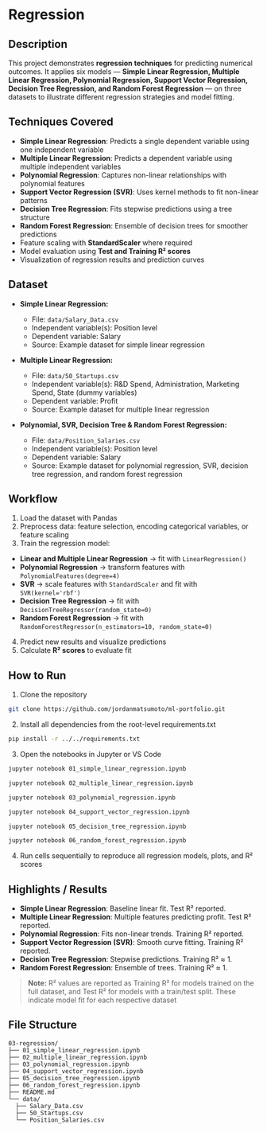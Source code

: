 # Regression

## Description  
This project demonstrates **regression techniques** for predicting numerical outcomes. It applies six models — **Simple Linear Regression, Multiple Linear Regression, Polynomial Regression, Support Vector Regression, Decision Tree Regression, and Random Forest Regression** — on three datasets to illustrate different regression strategies and model fitting.

## Techniques Covered
- **Simple Linear Regression**: Predicts a single dependent variable using one independent variable  
- **Multiple Linear Regression**: Predicts a dependent variable using multiple independent variables  
- **Polynomial Regression**: Captures non-linear relationships with polynomial features  
- **Support Vector Regression (SVR)**: Uses kernel methods to fit non-linear patterns  
- **Decision Tree Regression**: Fits stepwise predictions using a tree structure  
- **Random Forest Regression**: Ensemble of decision trees for smoother predictions  
- Feature scaling with **StandardScaler** where required  
- Model evaluation using **Test and Training R² scores**  
- Visualization of regression results and prediction curves  

## Dataset
- **Simple Linear Regression:**  
  - File: `data/Salary_Data.csv`  
  - Independent variable(s): Position level  
  - Dependent variable: Salary  
  - Source: Example dataset for simple linear regression  

- **Multiple Linear Regression:**  
  - File: `data/50_Startups.csv`  
  - Independent variable(s): R&D Spend, Administration, Marketing Spend, State (dummy variables)  
  - Dependent variable: Profit  
  - Source: Example dataset for multiple linear regression  

- **Polynomial, SVR, Decision Tree & Random Forest Regression:**  
  - File: `data/Position_Salaries.csv`  
  - Independent variable(s): Position level  
  - Dependent variable: Salary  
  - Source: Example dataset for polynomial regression, SVR, decision tree regression, and random forest regression  

## Workflow
1. Load the dataset with Pandas  
2. Preprocess data: feature selection, encoding categorical variables, or feature scaling  
3. Train the regression model:  
  - **Linear and Multiple Linear Regression** → fit with `LinearRegression()`  
  - **Polynomial Regression** → transform features with `PolynomialFeatures(degree=4)`  
  - **SVR** → scale features with `StandardScaler` and fit with `SVR(kernel='rbf')`  
  - **Decision Tree Regression** → fit with `DecisionTreeRegressor(random_state=0)`  
  - **Random Forest Regression** → fit with `RandomForestRegressor(n_estimators=10, random_state=0)`  
4. Predict new results and visualize predictions  
5. Calculate **R² scores** to evaluate fit  

## How to Run
1. Clone the repository  
```bash
git clone https://github.com/jordanmatsumoto/ml-portfolio.git
```

2. Install all dependencies from the root-level requirements.txt  
```bash
pip install -r ../../requirements.txt
```

3. Open the notebooks in Jupyter or VS Code  
```bash
jupyter notebook 01_simple_linear_regression.ipynb
```
```bash
jupyter notebook 02_multiple_linear_regression.ipynb
```
```bash
jupyter notebook 03_polynomial_regression.ipynb
```
```bash
jupyter notebook 04_support_vector_regression.ipynb
```
```bash
jupyter notebook 05_decision_tree_regression.ipynb
```
```bash
jupyter notebook 06_random_forest_regression.ipynb
```

4. Run cells sequentially to reproduce all regression models, plots, and R² scores

## Highlights / Results
- **Simple Linear Regression**: Baseline linear fit. Test R² reported.  
- **Multiple Linear Regression**: Multiple features predicting profit. Test R² reported.  
- **Polynomial Regression**: Fits non-linear trends. Training R² reported.  
- **Support Vector Regression (SVR)**: Smooth curve fitting. Training R² reported.  
- **Decision Tree Regression**: Stepwise predictions. Training R² ≈ 1.  
- **Random Forest Regression**: Ensemble of trees. Training R² ≈ 1.  

> **Note:** R² values are reported as Training R² for models trained on the full dataset, and Test R² for models with a train/test split. These indicate model fit for each respective dataset

## File Structure
```
03-regression/
├── 01_simple_linear_regression.ipynb
├── 02_multiple_linear_regression.ipynb
├── 03_polynomial_regression.ipynb
├── 04_support_vector_regression.ipynb
├── 05_decision_tree_regression.ipynb
├── 06_random_forest_regression.ipynb
├── README.md
└── data/
  ├── Salary_Data.csv
  ├── 50_Startups.csv
  └── Position_Salaries.csv
```